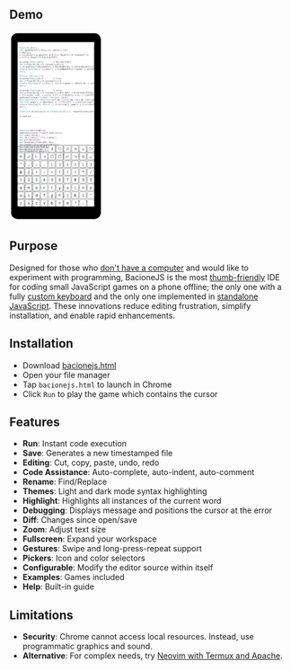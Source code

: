 ## Demo
<a href="//bacionejs.github.io/editor/bacionejs.html" target="_blank">
    <img src="README.jpg" width="33%" />
</a>

## Purpose
Designed for those who [don't have a computer](https://www.google.com/search?q=philippines+computer+ownership) and would like to experiment with programming, BacioneJS is the most [thumb-friendly](https://youtu.be/lx6Pf-KflcQ?si=jBlJVh4iwFUp_Nj8) IDE for coding small JavaScript games on a phone offline; the only one with a fully [custom keyboard](//github.com/search?q=ide+%22custom+keyboard%22&type=repositories) and the only one implemented in [standalone JavaScript](//github.com/search?q=standalone+javascript+ide+language%3Ahtml&type=repositories). These innovations reduce editing frustration, simplify installation, and enable rapid enhancements. 

## Installation
- Download [bacionejs.html](https://raw.githubusercontent.com/bacionejs/editor/main/bacionejs.html)
- Open your file manager
- Tap `bacionejs.html` to launch in Chrome
- Click `Run` to play the game which contains the cursor

## Features
- **Run**: Instant code execution  
- **Save**: Generates a new timestamped file  
- **Editing**: Cut, copy, paste, undo, redo  
- **Code Assistance**: Auto-complete, auto-indent, auto-comment  
- **Rename**: Find/Replace  
- **Themes**: Light and dark mode syntax highlighting  
- **Highlight**: Highlights all instances of the current word  
- **Debugging**: Displays message and positions the cursor at the error  
- **Diff**: Changes since open/save  
- **Zoom**: Adjust text size  
- **Fullscreen**: Expand your workspace  
- **Gestures**: Swipe and long-press-repeat support  
- **Pickers**: Icon and color selectors  
- **Configurable**: Modify the editor source within itself  
- **Examples**: Games included
- **Help**: Built-in guide
   
## Limitations
- **Security**: Chrome cannot access local resources. Instead, use programmatic graphics and sound.
- **Alternative**: For complex needs, try [Neovim with Termux and Apache](https://github.com/bacionejs/termux).

